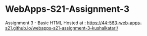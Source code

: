 # WebApps-S21-Assignment-3
Assignment 3 - Basic HTML
Hosted at : https://44-563-web-apps-s21.github.io/webapps-s21-assignment-3-kushalkatari/
